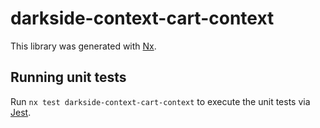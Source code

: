 # darkside-context-cart-context

This library was generated with [Nx](https://nx.dev).

## Running unit tests

Run `nx test darkside-context-cart-context` to execute the unit tests via [Jest](https://jestjs.io).
